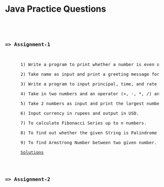 <h1>Java Practice Questions</h1>
<br><br>
<pre>
<h3>=> Assignment-1</h3><br>
      1) Write a program to print whether a number is even or odd, also take input from the user.<br>
      2) Take name as input and print a greeting message for that particular name.<br>
      3) Write a program to input principal, time, and rate (P, T, R) from the user and find Simple Interest.<br>
      4) Take in two numbers and an operator (+, -, *, /) and calculate the value. (Use if conditions)<br>
      5) Take 2 numbers as input and print the largest number.<br>
      6) Input currency in rupees and output in USD.<br>
      7) To calculate Fibonacci Series up to n numbers.<br>
      8) To find out whether the given String is Palindrome or not.<br>
      9) To find Armstrong Number between two given number.<br>
      <a href="https://github.com/ArthIJani/JavaPractice/tree/master/src/Assignment1">Solutions</a>
      <br>
 <h3>=> Assignment-2</h3>
</pre>
